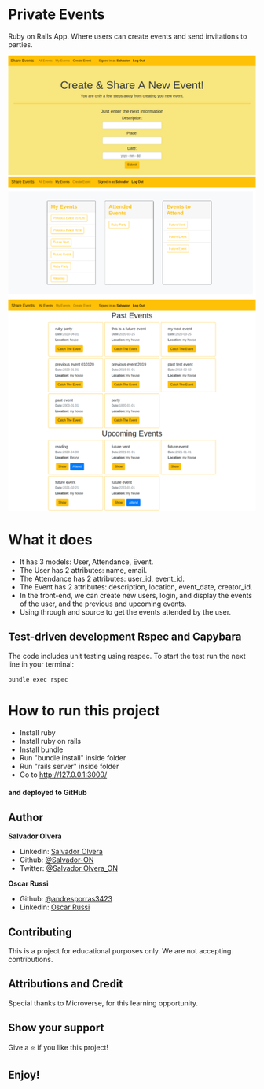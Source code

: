 # Private Events 

Ruby on Rails App. Where users can create events and send invitations to parties.

![screenshot](/media/events3.png)
![screenshot](/media/events2.png)
![screenshot](/media/events1.png)



# What it does

- It has 3 models: User, Attendance, Event.
- The User has 2 attributes: name, email.
- The Attendance has 2 attributes: user_id, event_id.
- The Event has 2 attributes: description, location, event_date, creator_id.
- In the front-end, we can create new users, login, and display the events of the user, and the previous and upcoming events.
- Using through and source to get the events attended by the user.

## Test-driven development Rspec and Capybara

The code includes unit testing using respec. To start the test run the next line in your terminal:

```
bundle exec rspec
```


# How to run this project

- Install ruby
- Install ruby on rails
- Install bundle
- Run "bundle install" inside folder
- Run "rails server" inside folder
- Go to http://127.0.0.1:3000/


#### and deployed to GitHub

## Author

**Salvador Olvera**
- Linkedin: [Salvador Olvera](https://www.linkedin.com/in/salvador-olvera-n)
- Github: [@Salvador-ON](https://github.com/Salvador-ON)
- Twitter: [@Salvador Olvera_ON](https://twitter.com/Salvador_ON) 

**Oscar Russi**
- Github: [@andresporras3423](https://github.com/andresporras3423/)
- Linkedin: [Oscar Russi](https://www.linkedin.com/in/oscar-andr%C3%A9s-russi-porras-053236167/)


## Contributing

This is a project for educational purposes only. We are not accepting contributions.

## Attributions and Credit

Special thanks to Microverse, for this learning opportunity. 

## Show your support

Give a ⭐️ if you like this project!

## Enjoy!

